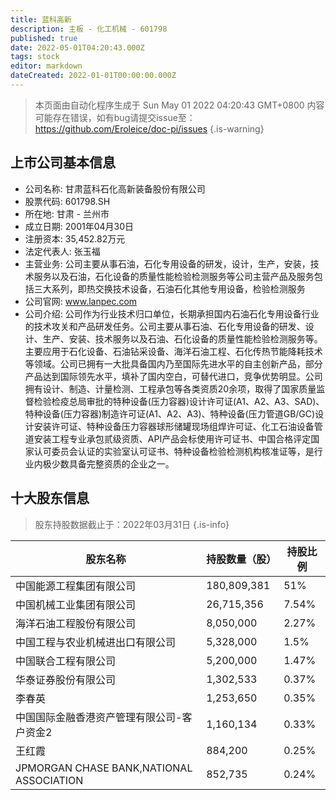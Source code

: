 ```yaml
---
title: 蓝科高新
description: 主板 - 化工机械 - 601798
published: true
date: 2022-05-01T04:20:43.000Z
tags: stock
editor: markdown
dateCreated: 2022-01-01T00:00:00.000Z
---
```


> 本页面由自动化程序生成于 Sun May 01 2022 04:20:43 GMT+0800
> 内容可能存在错误，如有bug请提交issue至：https://github.com/Eroleice/doc-pi/issues
{.is-warning}

## 上市公司基本信息
- 公司名称: 甘肃蓝科石化高新装备股份有限公司
- 股票代码: 601798.SH
- 所在地: 甘肃 - 兰州市
- 成立日期: 2001年04月30日
- 注册资本: 35,452.82万元
- 法定代表人: 张玉福
- 主营业务: 公司主要从事石油，石化专用设备的研发，设计，生产，安装，技术服务以及石油，石化设备的质量性能检验检测服务等公司主营产品及服务包括三大系列，即热交换技术设备，石油石化其他专用设备，检验检测服务
- 公司官网: www.lanpec.com
- 公司介绍: 公司作为行业技术归口单位，长期承担国内石油石化专用设备行业的技术攻关和产品研发任务。公司主要从事石油、石化专用设备的研发、设计、生产、安装、技术服务以及石油、石化设备的质量性能检验检测服务等。主要应用于石化设备、石油钻采设备、海洋石油工程、石化传热节能降耗技术等领域。公司已拥有一大批具备国内乃至国际先进水平的自主创新产品，部分产品达到国际领先水平，填补了国内空白，可替代进口，竞争优势明显。公司拥有设计、制造、计量检测、工程承包等各类资质20余项，取得了国家质量监督检验检疫总局审批的特种设备(压力容器)设计许可证(A1、A2、A3、SAD)、特种设备(压力容器)制造许可证(A1、A2、A3)、特种设备(压力管道GB/GC)设计安装许可证、特种设备压力容器球形储罐现场组焊许可证、化工石油设备管道安装工程专业承包贰级资质、API产品会标使用许可证书、中国合格评定国家认可委员会认证的实验室认可证书、特种设备检验检测机构核准证等，是行业内极少数具备完整资质的企业之一。


## 十大股东信息
> 股东持股数据截止于：2022年03月31日
{.is-info}

| 股东名称 | 持股数量（股） | 持股比例 |
| --- | --- | --- |
| 中国能源工程集团有限公司 | 180,809,381 | 51% |
| 中国机械工业集团有限公司 | 26,715,356 | 7.54% |
| 海洋石油工程股份有限公司 | 8,050,000 | 2.27% |
| 中国工程与农业机械进出口有限公司 | 5,328,000 | 1.5% |
| 中国联合工程有限公司 | 5,200,000 | 1.47% |
| 华泰证券股份有限公司 | 1,302,533 | 0.37% |
| 李春英 | 1,253,650 | 0.35% |
| 中国国际金融香港资产管理有限公司-客户资金2 | 1,160,134 | 0.33% |
| 王红霞 | 884,200 | 0.25% |
| JPMORGAN CHASE   BANK,NATIONAL ASSOCIATION | 852,735 | 0.24% |




